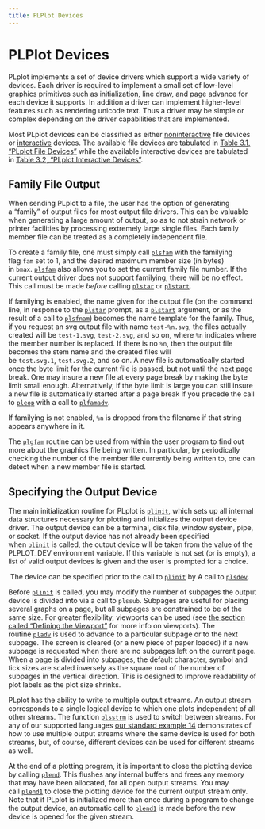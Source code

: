 ```yaml
---
title: PLPlot Devices
---
```


# PLPlot Devices

PLplot implements a set of device drivers which support a wide variety of devices. Each driver is required to implement a small set of low-level graphics primitives such as initialization, line draw, and page advance for each device it supports. In addition a driver can implement higher-level features such as rendering unicode text. Thus a driver may be simple or complex depending on the driver capabilities that are implemented.

Most PLplot devices can be classified as either [noninteractive](http://plplot.sourceforge.net/docbook-manual/plplot-html-5.15.0/features.html#features-noninteractive "Output File Formats") file devices or [interactive](http://plplot.sourceforge.net/docbook-manual/plplot-html-5.15.0/features.html#features-interactive "Interactive Platforms") devices. The available file devices are tabulated in [Table 3.1, “PLplot File Devices”](http://plplot.sourceforge.net/docbook-manual/plplot-html-5.15.0/devices.html#tab_dev1 "Table 3.1. PLplot File Devices") while the available interactive devices are tabulated in [Table 3.2, “PLplot Interactive Devices”](http://plplot.sourceforge.net/docbook-manual/plplot-html-5.15.0/devices.html#tab_dev2 "Table 3.2. PLplot Interactive Devices").

## Family File Output

When sending PLplot to a file, the user has the option of generating a “family” of output files for most output file drivers. This can be valuable when generating a large amount of output, so as to not strain network or printer facilities by processing extremely large single files. Each family member file can be treated as a completely independent file.

To create a family file, one must simply call [`plsfam`](http://plplot.sourceforge.net/docbook-manual/plplot-html-5.15.0/plsfam.html "plsfam: Set family file parameters") with the familying flag `fam` set to 1, and the desired maximum member size (in bytes) in `bmax`. [`plsfam`](http://plplot.sourceforge.net/docbook-manual/plplot-html-5.15.0/plsfam.html "plsfam: Set family file parameters") also allows you to set the current family file number. If the current output driver does not support familying, there will be no effect. This call must be made _before_ calling [`plstar`](http://plplot.sourceforge.net/docbook-manual/plplot-html-5.15.0/plstar.html "plstar: Initialization") or [`plstart`](http://plplot.sourceforge.net/docbook-manual/plplot-html-5.15.0/plstart.html "plstart: Initialization").

If familying is enabled, the name given for the output file (on the command line, in response to the [`plstar`](http://plplot.sourceforge.net/docbook-manual/plplot-html-5.15.0/plstar.html "plstar: Initialization") prompt, as a [`plstart`](http://plplot.sourceforge.net/docbook-manual/plplot-html-5.15.0/plstart.html "plstart: Initialization") argument, or as the result of a call to [`plsfnam`](http://plplot.sourceforge.net/docbook-manual/plplot-html-5.15.0/plsfnam.html "plsfnam: Set output file name")) becomes the name template for the family. Thus, if you request an svg output file with name `test-%n.svg`, the files actually created will be `test-1.svg`, `test-2.svg`, and so on, where `%n` indicates where the member number is replaced. If there is no `%n`, then the output file becomes the stem name and the created files will be `test.svg.1`, `test.svg.2`, and so on. A new file is automatically started once the byte limit for the current file is passed, but not until the next page break. One may insure a new file at every page break by making the byte limit small enough. Alternatively, if the byte limit is large you can still insure a new file is automatically started after a page break if you precede the call to [`pleop`](http://plplot.sourceforge.net/docbook-manual/plplot-html-5.15.0/pleop.html "pleop: Eject current page") with a call to [`plfamadv`](http://plplot.sourceforge.net/docbook-manual/plplot-html-5.15.0/plfamadv.html "plfamadv: Advance to the next family file on the next new page").

If familying is not enabled, `%n` is dropped from the filename if that string appears anywhere in it.

The [`plgfam`](http://plplot.sourceforge.net/docbook-manual/plplot-html-5.15.0/plgfam.html "plgfam: Get family file parameters") routine can be used from within the user program to find out more about the graphics file being written. In particular, by periodically checking the number of the member file currently being written to, one can detect when a new member file is started.

## Specifying the Output Device

The main initialization routine for PLplot is [`plinit`](http://plplot.sourceforge.net/docbook-manual/plplot-html-5.15.0/plinit.html "plinit: Initialize PLplot"), which sets up all internal data structures necessary for plotting and initializes the output device driver. The output device can be a terminal, disk file, window system, pipe, or socket. If the output device has not already been specified when [`plinit`](http://plplot.sourceforge.net/docbook-manual/plplot-html-5.15.0/plinit.html "plinit: Initialize PLplot") is called, the output device will be taken from the value of the PLPLOT_DEV environment variable. If this variable is not set (or is empty), a list of valid output devices is given and the user is prompted for a choice.

 The device can be specified prior to the call to [`plinit`](http://plplot.sourceforge.net/docbook-manual/plplot-html-5.15.0/plinit.html "plinit: Initialize PLplot") by A call to [`plsdev`](http://plplot.sourceforge.net/docbook-manual/plplot-html-5.15.0/plsdev.html "plsdev: Set the device (keyword) name").

Before [`plinit`](http://plplot.sourceforge.net/docbook-manual/plplot-html-5.15.0/plinit.html "plinit: Initialize PLplot") is called, you may modify the number of subpages the output device is divided into via a call to `plssub`. Subpages are useful for placing several graphs on a page, but all subpages are constrained to be of the same size. For greater flexibility, viewports can be used (see [the section called “Defining the Viewport”](http://plplot.sourceforge.net/docbook-manual/plplot-html-5.15.0/viewport_window.html#viewports "Defining the Viewport") for more info on viewports). The routine [`pladv`](http://plplot.sourceforge.net/docbook-manual/plplot-html-5.15.0/pladv.html "pladv: Advance the (sub-)page") is used to advance to a particular subpage or to the next subpage. The screen is cleared (or a new piece of paper loaded) if a new subpage is requested when there are no subpages left on the current page. When a page is divided into subpages, the default character, symbol and tick sizes are scaled inversely as the square root of the number of subpages in the vertical direction. This is designed to improve readability of plot labels as the plot size shrinks.

PLplot has the ability to write to multiple output streams. An output stream corresponds to a single logical device to which one plots independent of all other streams. The function [`plsstrm`](http://plplot.sourceforge.net/docbook-manual/plplot-html-5.15.0/plsstrm.html "plsstrm: Set current output stream") is used to switch between streams. For any of our supported languages [our standard example 14](http://plplot.org/examples.php?demo=14) demonstrates of how to use multiple output streams where the same device is used for both streams, but, of course, different devices can be used for different streams as well.

At the end of a plotting program, it is important to close the plotting device by calling [`plend`](http://plplot.sourceforge.net/docbook-manual/plplot-html-5.15.0/plend.html "plend: End plotting session"). This flushes any internal buffers and frees any memory that may have been allocated, for all open output streams. You may call [`plend1`](http://plplot.sourceforge.net/docbook-manual/plplot-html-5.15.0/plend1.html "plend1: End plotting session for current stream") to close the plotting device for the current output stream only. Note that if PLplot is initialized more than once during a program to change the output device, an automatic call to [`plend1`](http://plplot.sourceforge.net/docbook-manual/plplot-html-5.15.0/plend1.html "plend1: End plotting session for current stream") is made before the new device is opened for the given stream.